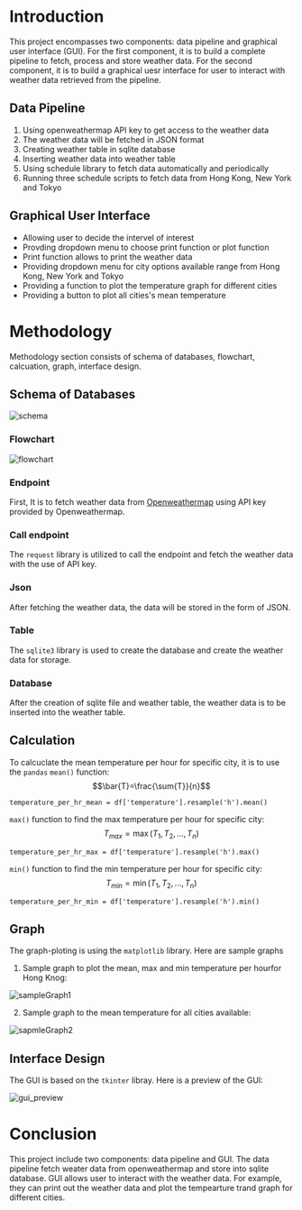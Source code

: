 # Introduction
This project encompasses two components: data pipeline and graphical user interface (GUI). For the first component, it is to build a complete pipeline to fetch, process and store weather data. For the second component, it is to build a graphical uesr interface for user to interact with weather data retrieved from the pipeline.

## Data Pipeline
1. Using openweathermap API key to get access to the weather data
2. The weather data will be fetched in JSON format
3. Creating weather table in sqlite database
4. Inserting weather data into weather table
5. Using schedule library to fetch data automatically and periodically
6. Running three schedule scripts to fetch data from Hong Kong, New York and Tokyo

## Graphical User Interface
* Allowing user to decide the intervel of interest
* Provding dropdown menu to choose print function or plot function
* Print function allows to print the weather data
* Providing dropdown menu for city options available range from Hong Kong, New York and Tokyo
* Providing a function to plot the temperature graph for different cities
* Providing a button to plot all cities's mean temperature 

# Methodology
Methodology section consists of schema of databases, flowchart, calcuation, graph, interface design.

## Schema of Databases
![schema](./img/weather_schema.png)

### Flowchart
![flowchart](./img/weather_project_flowchart.png)

### Endpoint 
First, It is to fetch weather data from [Openweathermap](https://openweathermap.org/) using API key provided by Openweathermap.

### Call endpoint
The `request` library is utilized to call the endpoint and fetch the weather data with the use of API key.

### Json
After fetching the weather data, the data will be stored in the form of JSON.

### Table
The `sqlite3` library is used to create the database and create the weather data for storage.

### Database
After the creation of sqlite file and weather table, the weather data is to be inserted into the weather table.

## Calculation
To calcuclate the mean temperature per hour for specific city, it is to use the `pandas` `mean()` function:
$$\bar{T}=\frac{\sum{T}}{n}$$

```
temperature_per_hr_mean = df['temperature'].resample('h').mean()
```

`max()` function to find the max temperature per hour for specific city:
$$T_{max} = \max(T_1, T_2, ..., T_n)$$

```
temperature_per_hr_max = df['temperature'].resample('h').max()
```

`min()` function to find the min temperature per hour for specific city:
$$T_{min} = \min(T_1, T_2, ..., T_n)$$

```
temperature_per_hr_min = df['temperature'].resample('h').min()
```

## Graph
The graph-ploting is using the `matplotlib` library. Here are sample graphs

1. Sample graph to plot the mean, max and min temperature per hourfor Hong Knog:

![sampleGraph1](./img/Figure_1.png)

2. Sample graph to the mean temperature for all cities available: 

![sapmleGraph2](./img/Figure_2.png)

## Interface Design
The GUI is based on the `tkinter` libray. Here is a preview of the GUI:

![gui_preview](./img/weather_data_analysis_GUI.png)



# Conclusion
This project include two components: data pipeline and GUI. The data pipeline fetch weater data from openweathermap and store into sqlite database. GUI allows user to interact with the weather data. For example, they can print out the weather data and plot the tempearture trand graph for different cities.

